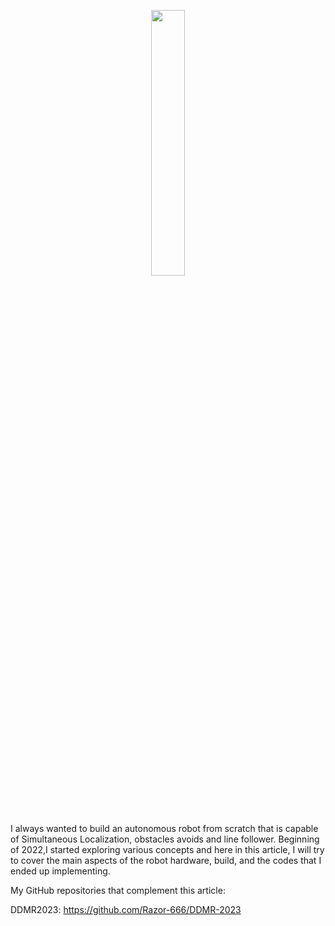 <p align="center" width="100%">
    <img width="33%" src="https://github.com/Razor-666/DDMR-2023/assets/137206338/3831d6af-6b9b-420a-8c3e-15990f6bcb40">
</p>

I always wanted to build an autonomous robot from scratch that is capable of Simultaneous Localization, obstacles avoids and line follower. Beginning of 2022,I started exploring various concepts and here in this article, I will try to cover the main aspects of the robot hardware, build, and the codes that I ended up implementing.

My GitHub repositories that complement this article:

DDMR2023: https://github.com/Razor-666/DDMR-2023

